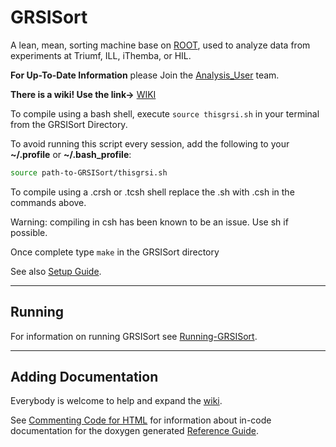 # GRSISort

A lean, mean, sorting machine base on [ROOT](https://root.cern.ch), used to analyze data from experiments at Triumf, ILL, iThemba, or HIL.

**For Up-To-Date Information** please Join the [Analysis_User](https://github.com/orgs/GRIFFINCollaboration/teams/analysis_users) team.

**There is a wiki! Use the link->** [WIKI](http://github.com/GRIFFINCollaboration/GRSISort/wiki)

To compile using a bash shell, execute `source thisgrsi.sh` in your terminal from the GRSISort Directory.

To avoid running this script every session, add the following to your **~/.profile** or **~/.bash_profile**:
```bash
source path-to-GRSISort/thisgrsi.sh
```

To compile using a .crsh or .tcsh shell replace the .sh with .csh in the commands above.

Warning: compiling in csh has been known to be an issue. Use sh if possible.

Once complete type `make` in the GRSISort directory

See also [Setup Guide](https://github.com/GRIFFINCollaboration/GRSISort/wiki/Setting-up-GRSISort).

-----------------------------------------
## Running

For information on running GRSISort see [Running-GRSISort](https://github.com/GRIFFINCollaboration/GRSISort/wiki/Running-GRSISort).

-----------------------------------------
## Adding Documentation

Everybody is welcome to help and expand the [wiki](http://github.com/GRIFFINCollaboration/GRSISort/wiki).

See [Commenting Code for HTML](https://github.com/GRIFFINCollaboration/GRSISort/wiki/Html-How-To) for information about in-code documentation for the doxygen generated [Reference Guide](https://rawgit.com/wiki/GriffinCollaboration/GRSISort/technical-docs/ROOT-Gen-Html/htmldoc/annotated.html).

